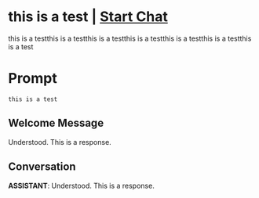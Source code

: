 

# this is a test | [Start Chat](https://gptcall.net/chat.html?data=%7B%22contact%22%3A%7B%22id%22%3A%22AHM7XaPtKvT6BmiZCZMsb%22%2C%22flow%22%3Atrue%7D%7D)
this is a testthis is a testthis is a testthis is a testthis is a testthis is a testthis is a test

# Prompt

```
this is a test
```

## Welcome Message
Understood. This is a response.

## Conversation

**ASSISTANT**: Understood. This is a response.


